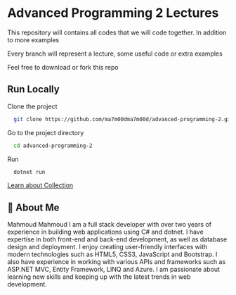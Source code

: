 # Advanced Programming 2 Lectures
This repository will contains all codes that we will code together.
In addition to more examples

Every branch will represent a lecture, some useful code or extra examples 

Feel free to download or fork this repo

## Run Locally

Clone the project

```bash
  git clone https://github.com/ma7m00dma7m00d/advanced-programming-2.git
```

Go to the project directory

```bash
  cd advanced-programming-2
```

Run

```bash
  dotnet run
```

[Learn about Collection](Collections.md)

## 🚀 About Me
Mahmoud Mahmoud
I am a full stack developer with over two years of experience in building web applications using C# and dotnet.
I have expertise in both front-end and back-end development, as well as database design and deployment.
I enjoy creating user-friendly interfaces with modern technologies such as HTML5, CSS3, JavaScript and Bootstrap.
I also have experience in working with various APIs and frameworks such as ASP.NET MVC, Entity Framework, LINQ and Azure.
I am passionate about learning new skills and keeping up with the latest trends in web development.